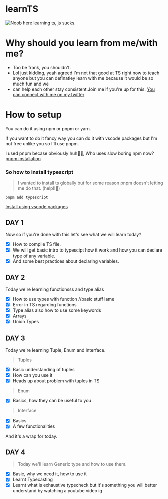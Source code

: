 # learnTS

![Noob here learning ts, js sucks.](https://github.com/akash1520/learnTS/assets/82609252/3ffa51a8-8461-4481-8ba7-f0211651247d)

# Why should you learn from me/with me?
- Too be frank, you shouldn't. 
- Lol just kidding, yeah agreed I'm not that good at TS right now to teach anyone 
but you can definatley learn with me because it would be so much fun and we 
- can help each other stay consistent.Join me if you're up for this. 
[You can connect with me on my twitter](https://twitter.com/akashhuyaar)

# How to setup 
You can do it using npm or pnpm or yarn.

If you want to do it fancy way you can do it with vscode packages but I'm not free unlike you so I'll use pnpm.

I used pnpm becase obviously huh😮‍💨, Who uses slow boring npm now?
[pnpm installation](https://pnpm.io/installation)

### So how to install typescript
> I wanted to install ts globally but for some reason pnpm doesn't letting me do that. (help!!🥲)

```
pnpm add typescript
```
[Install using vscode packages](https://www.typescriptlang.org/download)

## DAY 1
Now so if you're done with this let's see what we will learn today?
- [x] How to compile TS file.
- [x] We will get basic intro to typescipt how it work and how you can declare type of any variable. 
- [x] And some best practices about declaring variables.

## DAY 2
Today we're learning functionsss and type alias
- [x] How to use types with function //basic stuff lame
- [x] Error in TS regarding functions
- [x] Type alias also how to use some keywords
- [x] Arrays
- [x] Union Types

## DAY 3
Today we're learning Tuple, Enum and Interface.
> Tuples
- [x] Basic understanding of tuples
- [x] How can you use it
- [x] Heads up about problem with tuples in TS

> Enum
- [x] Basics, how they can be useful to you

> Interface
- [x] Basics
- [x] A few functionalities

And it's a wrap for today.

## DAY 4
> Today we'll learn Generic type and how to use them.
- [X] Basic, why we need it, how to use it
- [X] Learnt Typecasting 
- [x] Learnt what is exhaustive typecheck but it's something you will better understand by watching a youtube video ig
